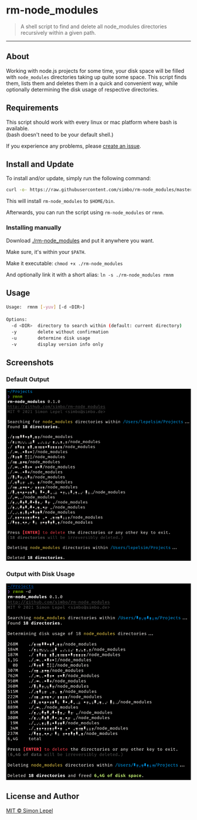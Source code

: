 rm-node_modules
===============

> A shell script to find and delete all node_modules directories recursively
> within a given path.

---

## About

Working with node.js projects for some time, your disk space will be filled with
`node_modules` directories taking up quite some space. This script finds them,
lists them and deletes them in a quick and convenient way, while optionally
determining the disk usage of respective directories.

## Requirements

This script should work with every linux or mac platform where bash is available.  
(bash doesn't need to be your default shell.)

If you experience any problems, please [create an issue](https://github.com/simbo/rm-node_modules/issues).

## Install and Update

To install and/or update, simply run the following command:

```sh
curl -o- https://raw.githubusercontent.com/simbo/rm-node_modules/master/install | bash
```

This will install `rm-node_modules` to `$HOME/bin`.

Afterwards, you can run the script using `rm-node_modules` or `rmnm`.

### Installing manually

Download [./rm-node_modules](https://raw.githubusercontent.com/simbo/rm-node_modules/master/rm-node_modules)
and put it anywhere you want.

Make sure, it's within your `$PATH`.

Make it executable: `chmod +x ./rm-node_modules`

And optionally link it with a short alias: `ln -s ./rm-node_modules rmnm`

## Usage

```sh
Usage:  rmnm [-yuv] [-d <DIR>]

Options:
  -d <DIR>  directory to search within (default: current directory)
  -y        delete without confirmation
  -u        determine disk usage
  -v        display version info only
```

## Screenshots

### Default Output

![rm-node_modules default output](./screenshot-default.png)

### Output with Disk Usage

![rm-node_modules with disk usage](./screenshot-disk-usage.png)

## License and Author

[MIT &copy; Simon Lepel](http://simbo.mit-license.org/)
